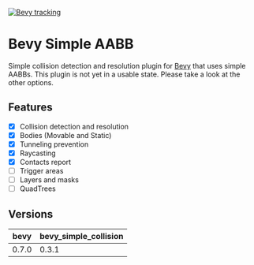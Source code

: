 [![Bevy tracking](https://img.shields.io/badge/Bevy%20tracking-main-lightblue)](https://github.com/bevyengine/bevy/blob/main/docs/plugins_guidelines.md#main-branch-tracking)

# Bevy Simple AABB
Simple collision detection and resolution plugin for <a href="https://github.com/bevyengine/bevy">Bevy</a> that uses simple AABBs.
This plugin is not yet in a usable state. Please take a look at the other options.

## Features
- [X] Collision detection and resolution
- [X] Bodies (Movable and Static)
- [X] Tunneling prevention
- [X] Raycasting
- [X] Contacts report
- [ ] Trigger areas
- [ ] Layers and masks
- [ ] QuadTrees

## Versions
bevy | bevy_simple_collision
--- | ---
0.7.0 | 0.3.1
